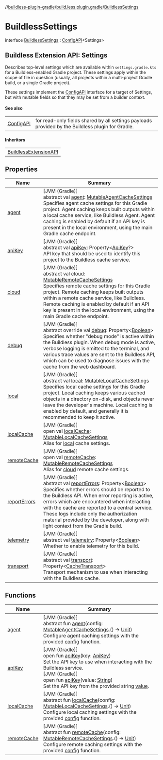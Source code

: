 //[buildless-plugin-gradle](../../../index.md)/[build.less.plugin.gradle](../index.md)/[BuildlessSettings](index.md)

# BuildlessSettings

interface [BuildlessSettings](index.md) : [ConfigAPI](../-config-a-p-i/index.md)&lt;Settings&gt; 

##  Buildless Extension API: Settings

Describes top-level settings which are available within `settings.gradle.kts` for a Buildless-enabled Gradle project. These settings apply within the scope of file in question (usually, all projects within a multi-project Gradle build, or a single Gradle project).

These settings implement the [ConfigAPI](../-config-a-p-i/index.md) interface for a target of Settings, but with mutable fields so that they may be set from a builder context.

#### See also

| | |
|---|---|
| [ConfigAPI](../-config-a-p-i/index.md) | for read-only fields shared by all settings payloads provided by the Buildless plugin for Gradle. |

#### Inheritors

| |
|---|
| [BuildlessExtensionAPI](../-buildless-extension-a-p-i/index.md) |

## Properties

| Name | Summary |
|---|---|
| [agent](agent.md) | [JVM (Gradle)]<br>abstract val [agent](agent.md): [MutableAgentCacheSettings](../-mutable-agent-cache-settings/index.md)<br>Specifies agent cache settings for this Gradle project. Agent caching keeps built outputs within a local cache service, like Buildless Agent. Agent caching is enabled by default if an API key is present in the local environment, using the main Gradle cache endpoint. |
| [apiKey](api-key.md) | [JVM (Gradle)]<br>abstract val [apiKey](api-key.md): Property&lt;[ApiKey](../-api-key/index.md)?&gt;<br>API key that should be used to identify this project to the Buildless cache service. |
| [cloud](cloud.md) | [JVM (Gradle)]<br>abstract val [cloud](cloud.md): [MutableRemoteCacheSettings](../-mutable-remote-cache-settings/index.md)<br>Specifies remote cache settings for this Gradle project. Remote caching keeps built outputs within a remote cache service, like Buildless. Remote caching is enabled by default if an API key is present in the local environment, using the main Gradle cache endpoint. |
| [debug](debug.md) | [JVM (Gradle)]<br>abstract override val [debug](debug.md): Property&lt;[Boolean](https://kotlinlang.org/api/latest/jvm/stdlib/kotlin/-boolean/index.html)&gt;<br>Specifies whether &quot;debug mode&quot; is active within the Buildless plugin. When debug mode is active, verbose logging is emitted to the terminal, and various trace values are sent to the Buildless API, which can be used to diagnose issues with the cache from the web dashboard. |
| [local](local.md) | [JVM (Gradle)]<br>abstract val [local](local.md): [MutableLocalCacheSettings](../-mutable-local-cache-settings/index.md)<br>Specifies local cache settings for this Gradle project. Local caching keeps various cached objects in a directory on-disk, and objects never leave the developer's machine. Local caching is enabled by default, and generally it is recommended to keep it active. |
| [localCache](local-cache.md) | [JVM (Gradle)]<br>open val [localCache](local-cache.md): [MutableLocalCacheSettings](../-mutable-local-cache-settings/index.md)<br>Alias for [local](local.md) cache settings. |
| [remoteCache](remote-cache.md) | [JVM (Gradle)]<br>open val [remoteCache](remote-cache.md): [MutableRemoteCacheSettings](../-mutable-remote-cache-settings/index.md)<br>Alias for [cloud](cloud.md) remote cache settings. |
| [reportErrors](report-errors.md) | [JVM (Gradle)]<br>abstract val [reportErrors](report-errors.md): Property&lt;[Boolean](https://kotlinlang.org/api/latest/jvm/stdlib/kotlin/-boolean/index.html)&gt;<br>Specifies whether errors should be reported to the Buildless API. When error reporting is active, errors which are encountered when interacting with the cache are reported to a central service. These logs include only the authorization material provided by the developer, along with light context from the Gradle build. |
| [telemetry](telemetry.md) | [JVM (Gradle)]<br>abstract val [telemetry](telemetry.md): Property&lt;[Boolean](https://kotlinlang.org/api/latest/jvm/stdlib/kotlin/-boolean/index.html)&gt;<br>Whether to enable telemetry for this build. |
| [transport](transport.md) | [JVM (Gradle)]<br>abstract val [transport](transport.md): Property&lt;[CacheTransport](../-cache-transport/index.md)&gt;<br>Transport mechanism to use when interacting with the Buildless cache. |

## Functions

| Name | Summary |
|---|---|
| [agent](agent.md) | [JVM (Gradle)]<br>abstract fun [agent](agent.md)(config: [MutableAgentCacheSettings](../-mutable-agent-cache-settings/index.md).() -&gt; [Unit](https://kotlinlang.org/api/latest/jvm/stdlib/kotlin/-unit/index.html))<br>Configure agent caching settings with the provided [config](agent.md) function. |
| [apiKey](api-key.md) | [JVM (Gradle)]<br>open fun [apiKey](api-key.md)(key: [ApiKey](../-api-key/index.md))<br>Set the API [key](api-key.md) to use when interacting with the Buildless service.<br>[JVM (Gradle)]<br>open fun [apiKey](api-key.md)(value: [String](https://kotlinlang.org/api/latest/jvm/stdlib/kotlin/-string/index.html))<br>Set the API key from the provided string [value](api-key.md). |
| [localCache](local-cache.md) | [JVM (Gradle)]<br>abstract fun [localCache](local-cache.md)(config: [MutableLocalCacheSettings](../-mutable-local-cache-settings/index.md).() -&gt; [Unit](https://kotlinlang.org/api/latest/jvm/stdlib/kotlin/-unit/index.html))<br>Configure local caching settings with the provided [config](local-cache.md) function. |
| [remoteCache](remote-cache.md) | [JVM (Gradle)]<br>abstract fun [remoteCache](remote-cache.md)(config: [MutableRemoteCacheSettings](../-mutable-remote-cache-settings/index.md).() -&gt; [Unit](https://kotlinlang.org/api/latest/jvm/stdlib/kotlin/-unit/index.html))<br>Configure remote caching settings with the provided [config](remote-cache.md) function. |
